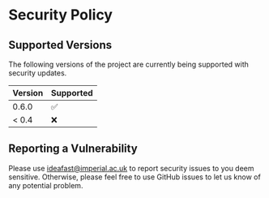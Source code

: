 # Security Policy

## Supported Versions

The following versions of the project are
currently being supported with security updates.

| Version | Supported          |
| ------- | ------------------ |
| 0.6.0   | :white_check_mark: |
| < 0.4   | :x:                |

## Reporting a Vulnerability

Please use ideafast@imperial.ac.uk to report security issues to you deem sensitive.
Otherwise, please feel free to use GitHub issues to let us know of any potential problem.
